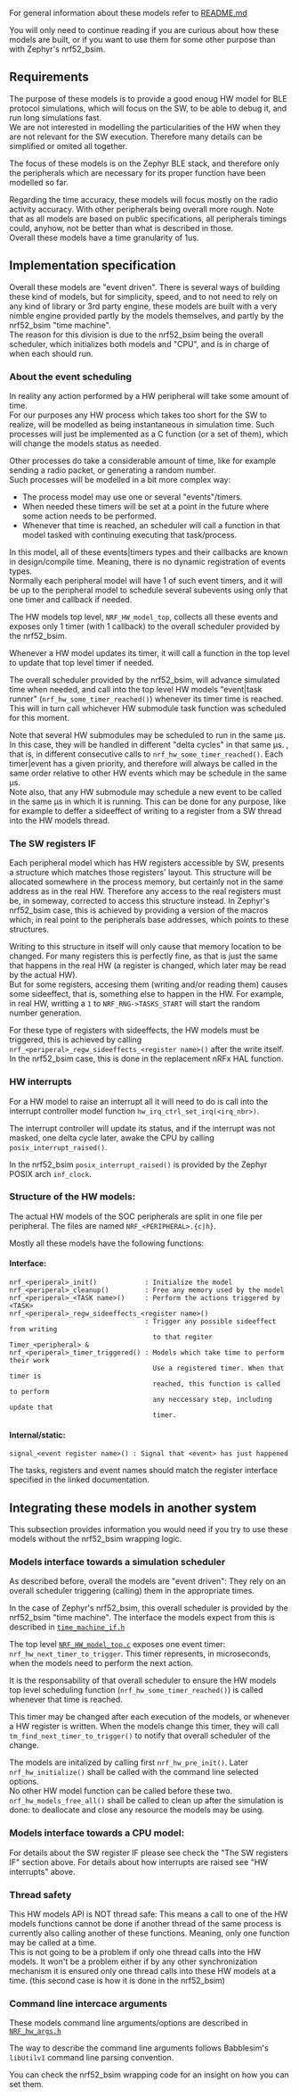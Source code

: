 For general information about these models refer to [README.md](README.md)

You will only need to continue reading if you are curious about how these
models are built, or if you want to use them for some other purpose than
with Zephyr's nrf52_bsim.

## Requirements

The purpose of these models is to provide a good enoug HW model for BLE
protocol simulations, which will focus on the SW, to be able to debug it,
and run long simulations fast.<br>
We are not interested in modelling the particularities of the HW when
they are not relevant for the SW execution.
Therefore many details can be simplified or omited all together.

The focus of these models is on the Zephyr BLE stack, and therefore
only the peripherals which are necessary for its proper function have
been modelled so far.

Regarding the time accuracy, these models will focus mostly on the radio
activity accuracy. With other peripherals being overall more rough. Note that
as all models are based on public specifications, all peripherals timings
could, anyhow, not be better than what is described in those.<br>
Overall these models have a time granularity of 1us.

## Implementation specification

Overall these models are "event driven". There is several ways
of building these kind of models, but for simplicity, speed, and to not need to
rely on any kind of library or 3rd party engine, these models are built with a
very nimble engine provided partly by the models themselves, and partly by the
nrf52_bsim "time machine".<br>
The reason for this division is due to the nrf52_bsim being
the overall scheduler, which initializes both models and "CPU", and is in
charge of when each should run.<br>

### About the event scheduling

In reality any action performed by a HW peripheral will take some amount of
time.<br>
For our purposes any HW process which takes too short for the SW to
realize, will be modelled as being instantaneous in simulation time.
Such processes will just be implemented as a C function (or a set of them),
which will change the models status as needed.

Other processes do take a considerable amount of time, like for example sending
a radio packet, or generating a random number.<br>
Such processes will be modelled in a bit more complex way:

  * The process model may use one or several "events"/timers.
  * When needed these timers will be set at a point in the future where some
    action needs to be performed.
  * Whenever that time is reached, an scheduler will call a function in that
    model tasked with continuing executing that task/process.

In this model, all of these events|timers types and their callbacks are known
in design/compile time.
Meaning, there is no dynamic registration of events types.<br>
Normally each peripheral model will have 1 of such event timers, and it will
be up to the peripheral model to schedule several subevents using only that
one timer and callback if needed.

The HW models top level, `NRF_HW_model_top`, collects all these events and
exposes only 1 timer (with 1 callback) to the overall scheduler provided by
the nrf52_bsim.

Whenever a HW model updates its timer, it will call a function in the top level
to update that top level timer if needed.

The overall scheduler provided by the nrf52_bsim, will advance simulated time
when needed, and call into the top level HW models "event|task runner"
(`nrf_hw_some_timer_reached()`) whenever its timer time is reached.
This will in turn call whichever HW submodule task function was scheduled for
this moment.

Note that several HW submodules may be scheduled to run in the same µs.
In this case, they will be handled in different "delta cycles" in that same µs.
, that is, in different consecutive calls to `nrf_hw_some_timer_reached()`.
Each timer|event has a given priority, and therefore will always be called
in the same order relative to other HW events which may be schedule in the
same µs.<br>
Note also, that any HW submodule may schedule a new event to be called in the
same µs in which it is running. This can be done for any purpose,
like for example to deffer a sideeffect of writing to a register from a SW
thread into the HW models thread.

### The SW registers IF

Each peripheral model which has HW registers accessible by SW, presents
a structure which matches those registers' layout.
This structure will be allocated somewhere in the process memory, but certainly
not in the same address as in the real HW.
Therefore any access to the real registers must be, in someway, corrected
to access this structure instead.
In Zephyr's nrf52_bsim case, this is achieved by providing a version of the
macros which, in real point to the peripherals base addresses, which points
to these structures.

Writing to this structure in itself will only cause that memory location to be
changed. For many registers this is perfectly fine, as that is just the same
that happens in the real HW (a register is changed, which later may be
read by the actual HW).<br>
But for some registers, accesing them (writing and/or reading them) causes some
sideeffect, that is, something else to happen in the HW.
For example, in real HW, writting a `1` to
`NRF_RNG->TASKS_START` will start the random number generation.

For these type of registers with sideeffects, the HW models must be triggered,
this is achieved by calling `nrf_<periperal>_regw_sideeffects_<register name>()`
after the write itself.
In the nrf52_bsim case, this is done in the replacement nRFx HAL function.

### HW interrupts

For a HW model to raise an interrupt all it will need to do is call into the
interrupt controller model function `hw_irq_ctrl_set_irq(<irq_nbr>)`.

The interrupt controller will update its status, and if the interrupt was not
masked, one delta cycle later, awake the CPU by calling
`posix_interrupt_raised()`.

In the nrf52_bsim `posix_interrupt_raised()` is provided by the Zephyr
POSIX arch `inf_clock`.

### Structure of the HW models:

The actual HW models of the SOC peripherals are split in one file per peripheral.
The files are named `NRF_<PERIPHERAL>.{c|h}`.

Mostly all these models have the following functions:

#### Interface:
```
nrf_<periperal>_init()            : Initialize the model
nrf_<periperal>_cleanup()         : Free any memory used by the model
nrf_<periperal>_<TASK name>()     : Perform the actions triggered by <TASK>
nrf_<periperal>_regw_sideeffects_<register name>()
                                  : Trigger any possible sideeffect from writing
                                    to that regiter
Timer_<peripheral> &
nrf_<periperal>_timer_triggered() : Models which take time to perform their work
                                    Use a registered timer. When that timer is
                                    reached, this function is called to perform
                                    any neccessary step, including update that
                                    timer.
```
#### Internal/static:
```
signal_<event register name>() : Signal that <event> has just happened

```
The tasks, registers and event names should match the register interface
specified in the linked documentation.


## Integrating these models in another system

This subsection provides information you would need if you try to use
these models without the nrf52_bsim wrapping logic.

### Models interface towards a simulation scheduler

As described before, overall the models are "event driven":
They rely on an overall scheduler triggering (calling) them in
the appropriate times.

In the case of Zephyr's nrf52_bsim, this overall scheduler is provided by
the nrf52_bsim "time machine". The interface the models expect from this
is described in [`time_machine_if.h`](../src/HW_models/time_machine_if.h)

The top level [`NRF_HW_model_top.c`](../src/HW_models/NRF_HW_model_top.c)
exposes one event timer: `nrf_hw_next_timer_to_trigger`.
This timer represents, in microseconds, when the models need to perform
the next action.

It is the responsability of that overall scheduler to ensure the HW models
top level scheduling function (`nrf_hw_some_timer_reached()`) is called
whenever that time is reached.

This timer may be changed after each execution of the models, or whenever
a HW register is written.
When the models change this timer, they will call
`tm_find_next_timer_to_trigger()` to notify that overall scheduler of the
change.

The models are initalized by calling first `nrf_hw_pre_init()`.
Later `nrf_hw_initialize()` shall be called with the command line selected
options.<br>
No other HW model function can be called before these two.<br>
`nrf_hw_models_free_all()` shall be called to clean up after the simulation
is done: to deallocate and close any resource the models may be using.

### Models interface towards a CPU model:

For details about the SW register IF please see check the
"The SW registers IF" section above.
For details about how interrupts are raised see "HW interrupts" above.

### Thread safety

This HW models API is NOT thread safe: This means a call to one of the
HW models functions cannot be done if another thread of the same process
is currently also calling another of these functions.
Meaning, only one function may be called at a time.<br>
This is not going to be a problem if only one thread calls into the HW models.
It won't be a problem either if by any other synchronization mechanism it is
ensured only one thread calls into these HW models at a time.
(this second case is how it is done in the nrf52_bsim)

### Command line intercace arguments

These models command line arguments/options are described in
[`NRF_hw_args.h`](../src/HW_models/NRF_hw_args.h)

The way to describe the command line arguments follows Babblesim's
`libUtilv1` command line parsing convention.

You can check the nrf52_bsim wrapping code for an insight on how
you can set them.

